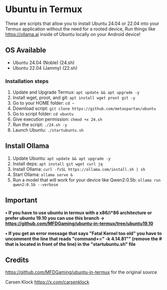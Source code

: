 # Ubuntu in Termux

These are scripts that allow you to install Ubuntu 24.04 or 22.04 into your Termux application without the need for a rooted device, Run things like https://ollama.ai inside of Ubuntu locally on your Android device!

## OS Available
- Ubuntu 24.04 (Noble) (24.sh)
- Ubuntu 22.04 (Jammy) (22.sh)

### Installation steps

1. Update and Upgrade Termux: `apt update && apt upgrade -y`
2. Install wget, proot, and git: `apt install wget proot git -y`
3. Go to your HOME folder: `cd ~`
4. Download script: `git clone https://github.com/metaspartan/ubuntu`
5. Go to script folder: `cd ubuntu`
6. Give execution permission: `chmod +x 24.sh`
7. Run the script: `./24.sh -y`
8. Launch Ubuntu: `./startubuntu.sh`

## Install Ollama

1. Update Ubuntu: `apt update && apt upgrade -y`
2. Install deps: `apt install git wget curl jq`
3. Install Ollama: `curl -fsSL https://ollama.com/install.sh | sh`
4. Start Ollama: `ollama serve &`
5. Run a model that will work for your device like Qwen2:0.5b: `ollama run qwen2:0.5b --verbose`

## Important

**• If you have to use ubuntu in termux with a x86/i\*86 architecture or prefer ubuntu 19.10 you can use this branch -> https://github.com/MFDGaming/ubuntu-in-termux/tree/ubuntu19.10**

**• If you get an error message that says "Fatal Kernel too old" you have to uncomment the line that reads "command+=" -k 4.14.81"" (remove the # that is located in front of the line) in the "startubuntu.sh" file**


## Credits

https://github.com/MFDGaming/ubuntu-in-termux for the original source

Carsen Klock https://x.com/carsenklock
